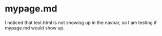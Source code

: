 # mypage.md
I noticed that test.html is not showing up in the navbar, so I am testing if mypage.md would show up.
